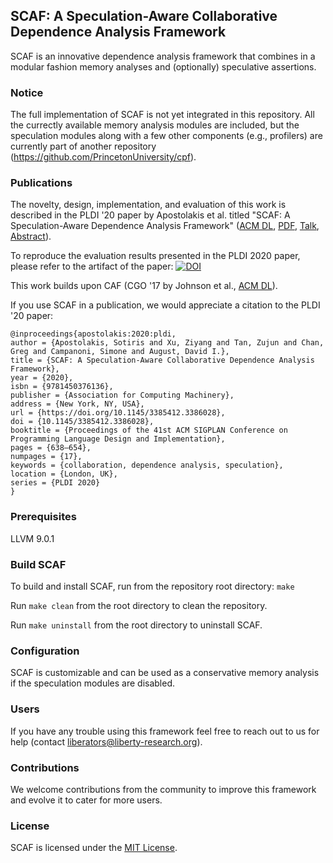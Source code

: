 ## SCAF: A Speculation-Aware Collaborative Dependence Analysis Framework

SCAF is an innovative dependence analysis framework that combines in a modular fashion memory analyses and (optionally) speculative assertions.

### Notice
The full implementation of SCAF is not yet integrated in this repository. All the currectly available memory analysis modules are included, but the speculation modules along with a few other components (e.g., profilers) are currently part of another repository (https://github.com/PrincetonUniversity/cpf).

### Publications
The novelty, design, implementation, and evaluation of this work is described in the PLDI '20 paper by Apostolakis et al. titled "SCAF: A Speculation-Aware Dependence Analysis Framework" ([ACM DL](https://dl.acm.org/doi/10.1145/3385412.3386028), [PDF](https://liberty.princeton.edu/Publications/pldi20_scaf.pdf), [Talk](https://youtu.be/kDaJaYB09p4), [Abstract](https://youtu.be/-fU0zDbpJWc)).

To reproduce the evaluation results presented in the PLDI 2020 paper, please refer to the artifact of the paper: [![DOI](https://zenodo.org/badge/DOI/10.5281/zenodo.3751586.svg)](https://doi.org/10.5281/zenodo.3751586)

This work builds upon CAF (CGO '17 by Johnson et al., [ACM DL](https://dl.acm.org/doi/10.5555/3049832.3049849)).

If you use SCAF in a publication, we would appreciate a citation to the PLDI '20 paper:

```
@inproceedings{apostolakis:2020:pldi,
author = {Apostolakis, Sotiris and Xu, Ziyang and Tan, Zujun and Chan, Greg and Campanoni, Simone and August, David I.},
title = {SCAF: A Speculation-Aware Collaborative Dependence Analysis Framework},
year = {2020},
isbn = {9781450376136},
publisher = {Association for Computing Machinery},
address = {New York, NY, USA},
url = {https://doi.org/10.1145/3385412.3386028},
doi = {10.1145/3385412.3386028},
booktitle = {Proceedings of the 41st ACM SIGPLAN Conference on Programming Language Design and Implementation},
pages = {638–654},
numpages = {17},
keywords = {collaboration, dependence analysis, speculation},
location = {London, UK},
series = {PLDI 2020}
}
```

### Prerequisites
LLVM 9.0.1

### Build SCAF
To build and install SCAF, run from the repository root directory: `make`

Run `make clean` from the root directory to clean the repository.

Run `make uninstall` from the root directory to uninstall SCAF.

### Configuration
SCAF is customizable and can be used as a conservative memory analysis if the speculation modules are disabled.

### Users
If you have any trouble using this framework feel free to reach out to us for help (contact liberators@liberty-research.org).

### Contributions
We welcome contributions from the community to improve this framework and evolve it to cater for more users.

### License
SCAF is licensed under the [MIT License](./LICENSE.TXT).
